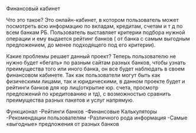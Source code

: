Финансовый кабинет

Что это такое?
Это онлайн-кабинет, в котором пользователь может посмотреть всю информацию по вкладам, кредитам, счетам и т д по всем банкам РБ.
Пользователь выставляет критерии подбора нужной операции и ему выдается рейтинг банков ( от банка с самым выгодным предложением, до менее подходящего под его критерии).

Какие проблемы решает данный проект?
Теперь пользователю не нужно будет «бегать» по разным сайтам разных банков, чтобы узнать преимущества того или иного банка, он все будет наблюдать в своем финансовом кабинете. 
Так как пользователи могут быть как физическими лицами, так и юридическими, в данном проекте будет и рейтинги банков для юр лиц(открытие юр. счета, просмотр предложений по кредитованию  и тд), с возможностью сравнить преимущества разных пакетов и услуг напрямую.

Функционал
-Рейтинги банков
-Финансовые Калькуляторы 
-Рекомендации пользователям
-Различного рода информация
-Самые «выгодные» предложения от разных банков 
